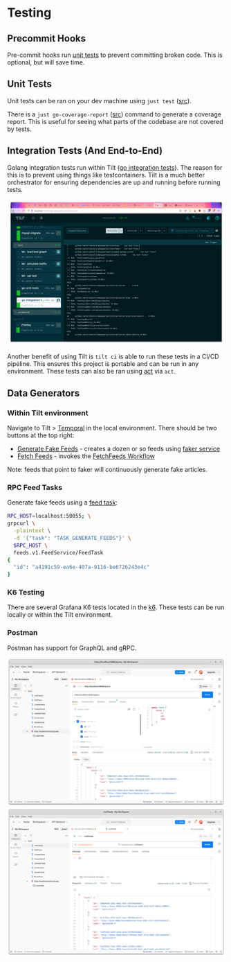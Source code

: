 # Testing

## Precommit Hooks

Pre-commit hooks run [unit tests](https://github.com/ericbutera/amalgam/blob/ad3d79839030889826a8fb2f0c0dcad48bf9d06e/.pre-commit-config.yaml#L25-L39) to prevent committing broken code. This is optional, but will save time.

## Unit Tests

Unit tests can be ran on your dev machine using `just test` ([src](https://github.com/ericbutera/amalgam/blob/ad3d79839030889826a8fb2f0c0dcad48bf9d06e/justfile#L14)).

There is a `just go-coverage-report` ([src](https://github.com/ericbutera/amalgam/blob/ad3d79839030889826a8fb2f0c0dcad48bf9d06e/justfile#L26-L29)) command to generate a coverage report. This is useful for seeing what parts of the codebase are not covered by tests.

## Integration Tests (And End-to-End)

Golang integration tests run within Tilt ([go integration tests](http://localhost:10350/r/go%20integration%20tests/overview)). The reason for this is to prevent using things like testcontainers. Tilt is a much better orchestrator for ensuring dependencies are up and running before running tests.

![Tilt - Go Integration Tests](./images/tilt-integration-tests.png)

Another benefit of using Tilt is `tilt ci` is able to run these tests in a CI/CD pipeline. This ensures this project is portable and can be run in any environment. These tests can also be ran using [act](https://github.com/nektos/act) via `act`.

## Data Generators

### Within Tilt environment

Navigate to Tilt > [Temporal](http://localhost:10350/r/temporal/overview) in the local environment. There should be two buttons at the top right:

- [Generate Fake Feeds](https://github.com/ericbutera/amalgam/blob/ad3d79839030889826a8fb2f0c0dcad48bf9d06e/Tiltfile#L121-L127) - creates a dozen or so feeds using [faker service](../services/faker)
- [Fetch Feeds](https://github.com/ericbutera/amalgam/blob/ad3d79839030889826a8fb2f0c0dcad48bf9d06e/Tiltfile#L115-L120) - invokes the [FetchFeeds Workflow](https://github.com/ericbutera/amalgam/blob/ad3d79839030889826a8fb2f0c0dcad48bf9d06e/data-pipeline/temporal/feed/workflow.go#L43)

Note: feeds that point to faker will continuously generate fake articles.

### RPC Feed Tasks

Generate fake feeds using a [feed task](https://github.com/ericbutera/amalgam/blob/ad3d79839030889826a8fb2f0c0dcad48bf9d06e/data-pipeline/temporal/feed_tasks/workflow.go#L9):

```sh
RPC_HOST=localhost:50055; \
grpcurl \
  -plaintext \
  -d '{"task": "TASK_GENERATE_FEEDS"}' \
  $RPC_HOST \
  feeds.v1.FeedService/FeedTask
{
  "id": "a4191c59-ea6e-407a-9116-be6726243e4c"
}
```

### K6 Testing

There are several Grafana K6 tests located in the [k6](../k6/). These tests can be run locally or within the Tilt environment.

### Postman

Postman has support for GraphQL and gRPC.

![Postman - GraphQL](./images/postman-graphql.png)
![Postman - gRPC](./images/postman-grpc.png)
